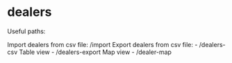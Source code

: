 # dealers

Useful paths:

Import dealers from csv file: /import
Export dealers from csv file: - /dealers-csv
Table view - /dealers-export
Map view - /dealer-map
